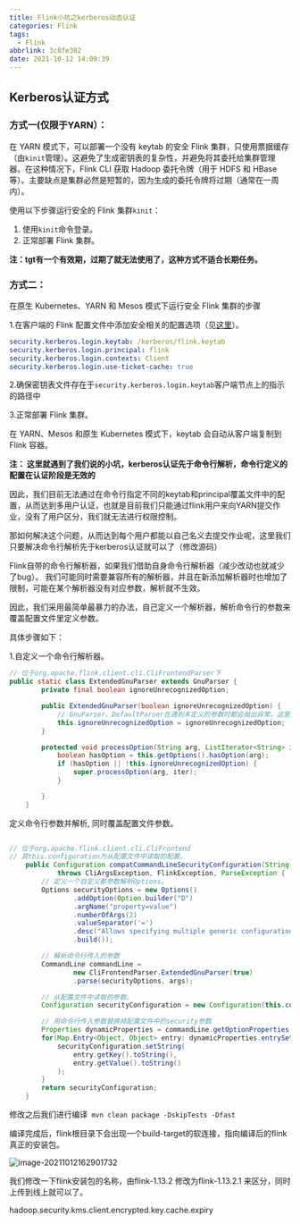```yaml
---
title: Flink小坑之kerberos动态认证
categories: Flink
tags:
  - Flink
abbrlink: 3c8fe302
date: 2021-10-12 14:09:39
---
```


## Kerberos认证方式

### 方式一(仅限于YARN）：

在 YARN 模式下，可以部署一个没有 keytab 的安全 Flink 集群，只使用票据缓存（由`kinit`管理）。这避免了生成密钥表的复杂性，并避免将其委托给集群管理器。在这种情况下，Flink CLI 获取 Hadoop 委托令牌（用于 HDFS 和 HBase等）。主要缺点是集群必然是短暂的，因为生成的委托令牌将过期（通常在一周内）。

使用以下步骤运行安全的 Flink 集群`kinit`：

1. 使用`kinit`命令登录。
2. 正常部署 Flink 集群。

**注：tgt有一个有效期，过期了就无法使用了，这种方式不适合长期任务。**

### 方式二：

在原生 Kubernetes、YARN 和 Mesos 模式下运行安全 Flink 集群的步骤

1.在客户端的 Flink 配置文件中添加安全相关的配置选项（见[这里](https://nightlies.apache.org/flink/flink-docs-release-1.13/zh/docs/deployment/config/#auth-with-external-systems)）。

```yaml
security.kerberos.login.keytab: /kerberos/flink.keytab
security.kerberos.login.principal: flink
security.kerberos.login.contexts: Client
security.kerberos.login.use-ticket-cache: true
```

2.确保密钥表文件存在于`security.kerberos.login.keytab`客户端节点上的指示的路径中

3.正常部署 Flink 集群。 

在 YARN、Mesos 和原生 Kubernetes 模式下，keytab 会自动从客户端复制到 Flink 容器。

**注： 这里就遇到了我们说的小坑，kerberos认证先于命令行解析，命令行定义的配置在认证阶段是无效的**

因此，我们目前无法通过在命令行指定不同的keytab和principal覆盖文件中的配置，从而达到多用户认证，也就是目前我们只能通过flink用户来向YARN提交作业，没有了用户区分，我们就无法进行权限控制。 

那如何解决这个问题，从而达到每个用户都能以自己名义去提交作业呢，这里我们只要解决命令行解析先于kerberos认证就可以了（修改源码）

Flink自带的命令行解析器，如果我们借助自身命令行解析器（减少改动也就减少了bug）。 我们可能同时需要兼容所有的解析器，并且在新添加解析器时也增加了限制，可能在某个解析器没有对应参数，解析就不生效。 

因此，我们采用最简单最暴力的办法，自己定义一个解析器，解析命令行的参数来覆盖配置文件里定义参数。 

具体步骤如下：

1.自定义一个命令行解析器。 

```java
// 位于org.apache.flink.client.cli.CliFrontendParser下
public static class ExtendedGnuParser extends GnuParser {
        private final boolean ignoreUnrecognizedOption;

        public ExtendedGnuParser(boolean ignoreUnrecognizedOption) {
          	// GnuParser、DefaultParser在遇到未定义的参数时都会抛出异常，这里是为了进行兼容
            this.ignoreUnrecognizedOption = ignoreUnrecognizedOption;
        }

        protected void processOption(String arg, ListIterator<String> iter) throws ParseException {
            boolean hasOption = this.getOptions().hasOption(arg);
            if (hasOption || !this.ignoreUnrecognizedOption) {
                super.processOption(arg, iter);
            }

        }
    }
```

定义命令行参数并解析, 同时覆盖配置文件参数。 

```java
   
// 位于org.apache.flink.client.cli.CliFrontend
// 其this.configuration为从配置文件中读取的配置。 
    public Configuration compatCommandLineSecurityConfiguration(String[] args)
            throws CliArgsException, FlinkException, ParseException {
        // 定义一个自定义都参数解析Options。
        Options securityOptions = new Options()
                .addOption(Option.builder("D")
                .argName("property=value")
                .numberOfArgs(2)
                .valueSeparator('=')
                .desc("Allows specifying multiple generic configuration options.")
                .build());

        // 解析命令行传入的参数
        CommandLine commandLine =
                new CliFrontendParser.ExtendedGnuParser(true)
                .parse(securityOptions, args);

        // 从配置文件中读取的参数。
        Configuration securityConfiguration = new Configuration(this.configuration);

        // 用命令行传入参数替换掉配置文件中的security参数
        Properties dynamicProperties = commandLine.getOptionProperties("D");
        for(Map.Entry<Object, Object> entry: dynamicProperties.entrySet()){
            securityConfiguration.setString(
                entry.getKey().toString(),
                entry.getValue().toString()
            );
        }
        return securityConfiguration;
    }
```

修改之后我们进行编译``` mvn clean package -DskipTests -Dfast```

编译完成后，flink根目录下会出现一个build-target的软连接，指向编译后的flink真正的安装包。 

![image-20211012162901732](https://gitee.com/Goook/pictures/raw/master/uPic/image-20211012162901732.png)

我们修改一下flink安装包的名称，由flink-1.13.2 修改为flink-1.13.2.1 来区分，同时上传到线上就可以了。 



hadoop.security.kms.client.encrypted.key.cache.expiry
